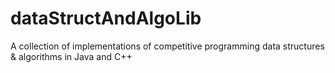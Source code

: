 # dataStructAndAlgoLib
A collection of implementations of competitive programming data structures & algorithms in Java and C++
